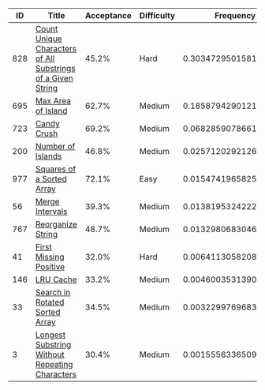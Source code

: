 |ID|Title|Acceptance|Difficulty|Frequency|
|----|-----|----|---|---|
|828|[Count Unique Characters of All Substrings of a Given String]( https://leetcode.com/problems/count-unique-characters-of-all-substrings-of-a-given-string)|45.2%|Hard|0.30347295015810594|
|695|[Max Area of Island]( https://leetcode.com/problems/max-area-of-island)|62.7%|Medium|0.18587942901211874|
|723|[Candy Crush]( https://leetcode.com/problems/candy-crush)|69.2%|Medium|0.06828590786613152|
|200|[Number of Islands]( https://leetcode.com/problems/number-of-islands)|46.8%|Medium|0.025712029212602353|
|977|[Squares of a Sorted Array]( https://leetcode.com/problems/squares-of-a-sorted-array)|72.1%|Easy|0.015474196582597383|
|56|[Merge Intervals]( https://leetcode.com/problems/merge-intervals)|39.3%|Medium|0.013819532422258866|
|767|[Reorganize String]( https://leetcode.com/problems/reorganize-string)|48.7%|Medium|0.01329806830463147|
|41|[First Missing Positive]( https://leetcode.com/problems/first-missing-positive)|32.0%|Hard|0.0064113058208121855|
|146|[LRU Cache]( https://leetcode.com/problems/lru-cache)|33.2%|Medium|0.004600353139061353|
|33|[Search in Rotated Sorted Array]( https://leetcode.com/problems/search-in-rotated-sorted-array)|34.5%|Medium|0.003229976968332634|
|3|[Longest Substring Without Repeating Characters]( https://leetcode.com/problems/longest-substring-without-repeating-characters)|30.4%|Medium|0.0015556336509412823|
